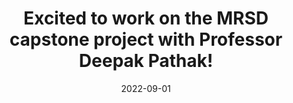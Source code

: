 ---
title: Excited to work on the MRSD capstone project with Professor Deepak Pathak!

event: Capstone Project
event_url: https://mrsdprojects.ri.cmu.edu/2023teami/

# location: Wowchemy HQ
# address:
#  street: 450 Serra Mall
#  city: Stanford
#  region: CA
#  postcode: '94305'
#  country: United States

summary: I am working under the guidance of Prof. Deepak, on creating a software stack that can be used with various types of robotics platforms, such as legged and wheeled. This stack is designed to be modular and adaptable, allowing it to be easily integrated into different hardware setups.
# abstract: During the peak of the COVID-19 pandemic and the accompanying lockdown, I converted a hospital trolley into a remotely controlled automated robot. The robot was designed to safely deliver food and medication to COVID-19 patients. It also had a display screen, camera, and speaker, which allowed doctors to communicate with patients via video. The robot was tested at AIIMS Nagpur and received a lot of attention on social media due to its rapid development in just nine days. I not only recieved recognition for this work but also got funding from the Alumini Association of VNIT for further development of Sahayak.
# Talk start and end times.
#   End time can optionally be hidden by prefixing the line with `#`.
date: "2022-09-01"
# date_end: "2030-06-01T15:00:00Z"
all_day: true

# Schedule page publish date (NOT talk date).
# publishDate: "2017-01-01T00:00:00Z"

authors: []
tags: []

# Is this a featured talk? (true/false)
featured: false

image:
  caption: ''
  focal_point: Right

links:
# - icon: twitter
#   icon_pack: fab
#  name: Follow
#  url: https://mrsd.ri.cmu.edu/
url_code: ""
url_pdf: ""
url_slides: ""
# url_video: "https://youtu.be/jfv-eRuYRl8?t=2114"

# Markdown Slides (optional).
#   Associate this talk with Markdown slides.
#   Simply enter your slide deck's filename without extension.
#   E.g. `slides = "example-slides"` references `content/slides/example-slides.md`.
#   Otherwise, set `slides = ""`.
slides: ""

# Projects (optional).
#   Associate this post with one or more of your projects.
#   Simply enter your project's folder or file name without extension.
#   E.g. `projects = ["internal-project"]` references `content/project/deep-learning/index.md`.
#   Otherwise, set `projects = []`.
projects: ["content/project/Hardware_Agnostic_Software/index.md"]
---